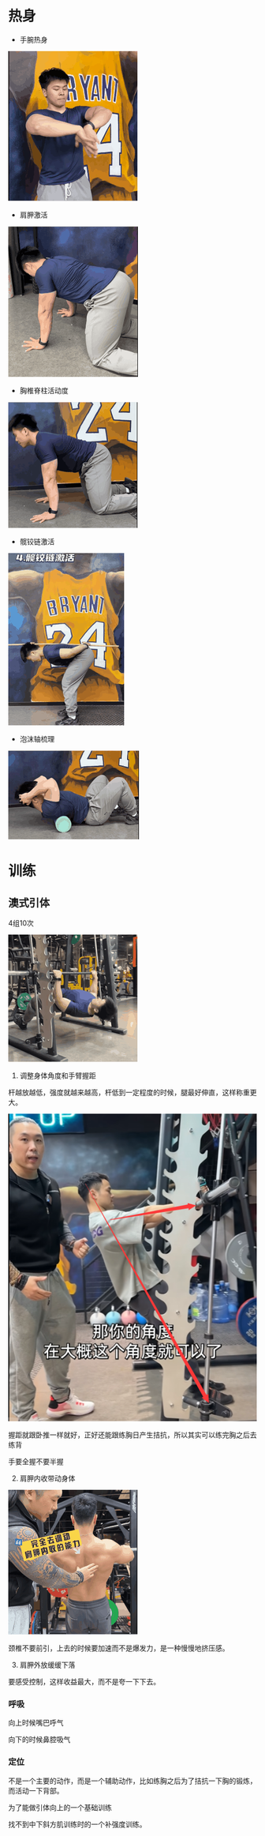 # 热身

- 手腕热身

![](背_手腕热身.gif)

- 肩胛激活

![](背_肩胛激活.gif)

- 胸椎脊柱活动度

![](胸椎脊柱活动度.gif)

- 髋铰链激活

![](背_髋铰链激活.gif)

- 泡沫轴梳理

![](胸椎脊柱活动度2.gif)

# 训练

## 澳式引体

4组10次

![](背_澳式引体1.gif)

1. 调整身体角度和手臂握距

杆越放越低，强度就越来越高，杆低到一定程度的时候，腿最好伸直，这样称重更大。

![澳式引体角度](image.png)

握距就跟卧推一样就好，正好还能跟练胸日产生拮抗，所以其实可以练完胸之后去练背

手要全握不要半握

2. 肩胛内收带动身体

![](背_澳式引体.gif)

颈椎不要前引，上去的时候要加速而不是爆发力，是一种慢慢地挤压感。

3. 肩胛外放缓缓下落

要感受控制，这样收益最大，而不是夸一下下去。

### 呼吸

向上时候嘴巴呼气

向下的时候鼻腔吸气

### 定位

不是一个主要的动作，而是一个辅助动作，比如练胸之后为了拮抗一下胸的锻炼，而活动一下背部。

为了能做引体向上的一个基础训练

找不到中下斜方肌训练时的一个补强度训练。


##










